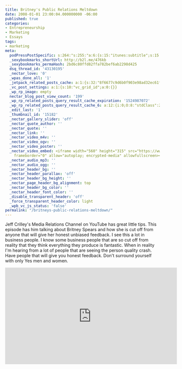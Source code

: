 ```yaml
---
title: Britney's Public Relations Meltdown
date: 2008-01-01 23:00:04.000000000 -06:00
published: true
categories:
- Entrepreneurship
- Marketing
- Essays
tags:
- marketing
meta:
  podPressPostSpecific: s:264:"s:255:"a:6:{s:15:"itunes:subtitle";s:15:"##PostExcerpt##";s:14:"itunes:summary";s:15:"##PostExcerpt##";s:15:"itunes:keywords";s:17:"##WordPressCats##";s:13:"itunes:author";s:10:"##Global##";s:15:"itunes:explicit";s:7:"Default";s:12:"itunes:block";s:7:"Default";}";";
  _sexybookmarks_shortUrl: http://b2l.me/476kb
  _sexybookmarks_permaHash: 2bd6c80ffd82ffa782bef6ab2298d425
  dsq_thread_id: '43130195'
  _nectar_love: '0'
  _wpas_done_all: '1'
  _jetpack_related_posts_cache: a:1:{s:32:"8f6677c9d6b0f903e98ad32ec61f8deb";a:2:{s:7:"expires";i:1468072013;s:7:"payload";a:3:{i:0;a:1:{s:2:"id";i:8086;}i:1;a:1:{s:2:"id";i:1176;}i:2;a:1:{s:2:"id";i:3229;}}}}
  _vc_post_settings: a:1:{s:10:"vc_grid_id";a:0:{}}
  _wp_rp_image: empty
  nectar_blog_post_view_count: '199'
  _wp_rp_related_posts_query_result_cache_expiration: '1524987072'
  _wp_rp_related_posts_query_result_cache_6: a:12:{i:0;O:8:"stdClass":2:{s:7:"post_id";s:4:"8086";s:5:"score";s:17:"56.94943897884988";}i:1;O:8:"stdClass":2:{s:7:"post_id";s:4:"3563";s:5:"score";s:17:"54.77167251247973";}i:2;O:8:"stdClass":2:{s:7:"post_id";s:3:"598";s:5:"score";s:16:"26.8578367798033";}i:3;O:8:"stdClass":2:{s:7:"post_id";s:4:"2132";s:5:"score";s:18:"22.002340307873677";}i:4;O:8:"stdClass":2:{s:7:"post_id";s:3:"240";s:5:"score";s:18:"22.002340307873677";}i:5;O:8:"stdClass":2:{s:7:"post_id";s:4:"1209";s:5:"score";s:18:"15.907701023223813";}i:6;O:8:"stdClass":2:{s:7:"post_id";s:4:"2682";s:5:"score";s:18:"15.242696127712085";}i:7;O:8:"stdClass":2:{s:7:"post_id";s:4:"1213";s:5:"score";s:18:"15.104110264793787";}i:8;O:8:"stdClass":2:{s:7:"post_id";s:4:"1797";s:5:"score";s:18:"14.924566738447124";}i:9;O:8:"stdClass":2:{s:7:"post_id";s:4:"4491";s:5:"score";s:18:"14.669622606391814";}i:10;O:8:"stdClass":2:{s:7:"post_id";s:4:"4082";s:5:"score";s:18:"14.133094633196867";}i:11;O:8:"stdClass":2:{s:7:"post_id";s:4:"1373";s:5:"score";s:18:"14.035945292938857";}}
  _edit_last: '1'
  _thumbnail_id: '15182'
  _nectar_gallery_slider: 'off'
  _nectar_quote_author: ''
  _nectar_quote: ''
  _nectar_link: ''
  _nectar_video_m4v: ''
  _nectar_video_ogv: ''
  _nectar_video_poster: ''
  _nectar_video_embed: <iframe width="560" height="315" src="https://www.youtube.com/embed/tTOKA1rgio0"
    frameborder="0" allow="autoplay; encrypted-media" allowfullscreen></iframe>
  _nectar_audio_mp3: ''
  _nectar_audio_ogg: ''
  _nectar_header_bg: ''
  _nectar_header_parallax: 'off'
  _nectar_header_bg_height: ''
  _nectar_page_header_bg_alignment: top
  _nectar_header_bg_color: ''
  _nectar_header_font_color: ''
  _disable_transparent_header: 'off'
  _force_transparent_header_color: light
  _wpb_vc_js_status: 'false'
permalink: "/britneys-public-relations-meltdown/"
---
```

Jeff Crilley's Media Relations Channel on YouTube has great little tips. This episode has him talking about Britney Spears and how she is cut off from anyone that will give her honest unbiased feedback. I see this a lot in business people. I know some business people that are so cut off from reality that they think everything they produce is fantastic. When in reality I'm hearing from a lot of people that are seeing the person quality crash. Have people that will give you honest feedback. Don't surround yourself with only Yes men and women.

<iframe width="560" height="315" src="https://www.youtube.com/embed/tTOKA1rgio0" frameborder="0" allow="autoplay; encrypted-media" allowfullscreen></iframe></p>
